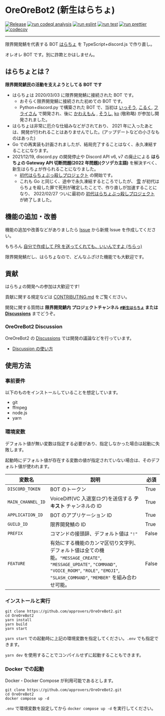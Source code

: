 # OreOreBot2 (新生はらちょ)

[![Release](https://github.com/approvers/OreOreBot2/actions/workflows/release.yml/badge.svg)](https://github.com/approvers/OreOreBot2/actions/workflows/release.yml)
[![run codeql analysis](https://github.com/approvers/OreOreBot2/actions/workflows/codeql-analysis.yml/badge.svg)](https://github.com/approvers/OreOreBot2/actions/workflows/codeql-analysis.yml)
[![run eslint](https://github.com/approvers/OreOreBot2/actions/workflows/eslint.yml/badge.svg)](https://github.com/approvers/OreOreBot2/actions/workflows/eslint.yml)
[![run test](https://github.com/approvers/OreOreBot2/actions/workflows/test.yml/badge.svg)](https://github.com/approvers/OreOreBot2/actions/workflows/test.yml)
[![run prettier](https://github.com/approvers/OreOreBot2/actions/workflows/prettier.yml/badge.svg)](https://github.com/approvers/OreOreBot2/actions/workflows/prettier.yml)
[![codecov](https://codecov.io/gh/approvers/OreOreBot2/branch/main/graph/badge.svg?token=YVDPQFTLZK)](https://codecov.io/gh/approvers/OreOreBot2)

---

限界開発鯖を代表する BOT [はらちょ](https://github.com/approvers/OreOreBot) を TypeScript+discord.js で作り直し。

オレオレ BOT です。別に詐欺とかはしません。

## はらちょとは？

**限界開発鯖民の活動を支えようとしてる BOT です**

- はらちょは 2020/03/03 に限界開発鯖に接続された BOT です。
  - おそらく限界開発鯖に接続された初めての BOT です。
  - Python+discord.py で構築された BOT で、当初は [いっそう](https://github.com/isso0424), [こるく](https://github.com/Colk-tech), [フライさん](https://github.com/loxygenK) で開発され、後に [かわえもん](https://github.com/kawaemon) , [そうし](https://github.com/soshiharami), [ko](https://github.com/ko50) (敬称略) が参加し開発されました。
- はらちょは非常に厄介な仕組みなどがされており、 2021 年に入ったあとは、開発が行われることはありませんでした。(アップデートなどの小さなものはあった)
- Go での再実装も計画されましたが、結局完了することはなく、永久凍結することになります。
- 2021/12/19, discord.py の開発停止や Discord API v6, v7 の廃止による **はらちょの Gateway API 切断問題(2022 年問題)(クソデカ主語)** を解決すべく、新生はらちょが作られることになりました。
  - [初代はらちょぶっ殺しプロジェクト](https://github.com/approvers/OreOreBot2/milestone/1) の開始です。
  - これも Go と同じく、途中で永久凍結するところでしたが、 [雪](https://github.com/YukiYuigishi) が初代はらちょを殺した罪で死刑が確定したことで、作り直しが加速することになり、 2022/02/27 ついに最初の [初代はらちょぶっ殺しプロジェクト](https://github.com/approvers/OreOreBot2/milestone/1) が終了しました。

## 機能の追加・改善

機能の追加や改善などがありましたら [Issue](https://github.com/approvers/OreOreBot2/issues/new) から新規 Issue を作成してください。

もちろん [自分で作成して PR を送ってくれても、いいんですよ (ちらっ)](.github/CONTRIBUTING.md)

限界開発鯖だし、はらちょなので、どんなふざけた機能でも大歓迎です。

## 貢献

はらちょの開発への参加は大歓迎です!

貢献に関する規定などは [CONTRIBUTING.md](.github/CONTRIBUTING.md) をご覧ください。

開発に関する質問は **限界開発鯖内 プロジェクトチャンネル [`#新生はらちょ`](https://discordapp.com/channels/683939861539192860/947208529561927710)
または [Discussions](https://github.com/approvers/OreOreBot2/discussions)** までどうぞ。

### OreOreBot2 Discussion

OreOreBot2 の [Discussions](https://github.com/approvers/OreOreBot2/discussions) では開発の議論などを行っています。

- [Discussion の使い方](https://github.com/approvers/OreOreBot2/discussions/147)

## 使用方法

### 事前要件

以下のものをインストールしていることを想定しています。

- git
- ffmpeg
- node.js
- yarn

### 環境変数

デフォルト値が無い変数は指定する必要があり、指定しなかった場合は起動に失敗します。

起動時にデフォルト値が存在する変数の値が指定されていない場合は、そのデフォルト値が使われます。

| 変数名            | 説明                                                                                                                                                             | 必須  |
| ----------------- |----------------------------------------------------------------------------------------------------------------------------------------------------------------| ----- |
| `DISCORD_TOKEN`   | BOT のトークン                                                                                                                                                      | True  |
| `MAIN_CHANNEL_ID` | VoiceDiff(VC 入退室ログ)を送信する **テキスト** チャンネルの ID                                                                                                                    | True  |
| `APPLICATION_ID`  | BOT のアプリケーション ID                                                                                                                                               | True  |
| `GUILD_ID`        | 限界開発鯖の ID                                                                                                                                                      | True  |
| `PREFIX`          | コマンドの接頭辞、デフォルト値は `"!"`                                                                                                                                         | False |
| `FEATURE`         | 有効にする機能のカンマ区切り文字列、デフォルト値は全ての機能。`"MESSAGE_CREATE"`, `"MESSAGE_UPDATE"`, `"COMMAND"`, `"VOICE_ROOM"`, `"ROLE"`, `"EMOJI"`, `"SLASH_COMMAND"`, `"MEMBER"` を組み合わせ可能。 | False |

### インストールと実行

```shell
git clone https://github.com/approvers/OreOreBot2.git
cd OreOreBot2
yarn install
yarn build
yarn start
```

`yarn start` での起動時に上記の環境変数を指定してください。`.env` でも指定できます。

`yarn dev` を使用することでコンパイルせずに起動することもできます。

### Docker での起動

Docker・Docker Compose が利用可能であるとします。

```shell
git clone https://github.com/approvers/OreOreBot2.git
cd OreOreBot2
docker compose up -d
```

`.env` で環境変数を設定してから `docker compose up -d` を実行してください。
